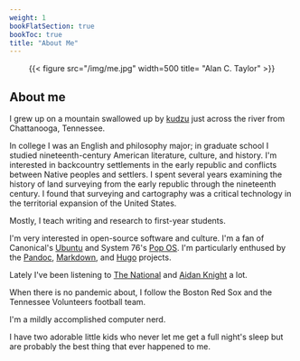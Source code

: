 ```yaml
---
weight: 1
bookFlatSection: true
bookToc: true
title: "About Me"
---
```


<div style="text-align:center">{{< figure src="/img/me.jpg" width=500 title= "Alan C. Taylor" >}}</div>

## About me

I grew up on a mountain swallowed up by [kudzu](https://en.wikipedia.org/wiki/Kudzu) just across the river from Chattanooga, Tennessee. 

In college I was an English and philosophy major; in graduate school I studied nineteenth-century American literature, culture, and history. I'm interested in backcountry settlements in the early republic and conflicts between Native peoples and settlers. I spent several years examining the history of land surveying from the early republic through the nineteenth century. I found that surveying and cartography was a critical technology in the territorial expansion of the United States. 

Mostly, I teach writing and research to first-year students.

I'm very interested in open-source software and culture. I'm a fan of Canonical's [Ubuntu](https://ubuntu.com) and System 76's [Pop OS](https://pop.system76.com/). I'm particularly enthused by the [Pandoc](https://pandoc.org/), [Markdown](https://daringfireball.net/projects/markdown/syntax), and [Hugo](https://gohugo.io/) projects. 

Lately I've been listening to [The National](https://americanmary.com/) and [Aidan Knight](https://www.aidanknight.com/) a lot.

When there is no pandemic about, I follow the Boston Red Sox and the Tennessee Volunteers football team.  

I'm a mildly accomplished computer nerd. 

I have two adorable little kids who never let me get a full night's sleep but are probably the best thing that ever happened to me.  

